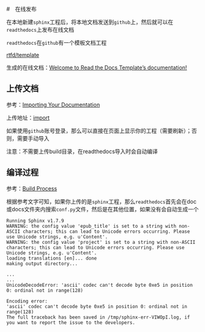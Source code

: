 
#　在线发布

在本地新建`sphinx`工程后，将本地文档发送到`github`上，然后就可以在`readthedocs`上发布在线文档

`readthedocs`在`github`有一个模板文档工程

[rtfd/template](https://github.com/rtfd/template)

生成的在线文档：[Welcome to Read the Docs Template’s documentation!](https://zjzstu-demo.readthedocs.io/en/latest/index.html)

## 上传文档

参考：[Importing Your Documentation](https://docs.readthedocs.io/en/latest/intro/import-guide.html#)

上传地址：[import](https://readthedocs.org/dashboard/import/)

如果使用`github`账号登录，那么可以直接在页面上显示你的工程（需要刷新）；否则，需要手动导入

注意：不需要上传build目录，在readthedocs导入时会自动编译

## 编译过程

参考：[Build Process](https://docs.readthedocs.io/en/latest/builds.html)

根据参考文字可知，如果你上传的是`sphinx`工程，那么`readthedocs`首先会在doc或docs文件夹内搜索`conf.py`文件，然后是在其他位置，如果没有会自动生成一个

    Running Sphinx v1.7.9
    WARNING: the config value 'epub_title' is set to a string with non-ASCII characters; this can lead to Unicode errors occurring. Please use Unicode strings, e.g. u'Content'.
    WARNING: the config value 'project' is set to a string with non-ASCII characters; this can lead to Unicode errors occurring. Please use Unicode strings, e.g. u'Content'.
    loading translations [en]... done
    making output directory...

    ...
    ...
    UnicodeDecodeError: 'ascii' codec can't decode byte 0xe5 in position 0: ordinal not in range(128)

    Encoding error:
    'ascii' codec can't decode byte 0xe5 in position 0: ordinal not in range(128)
    The full traceback has been saved in /tmp/sphinx-err-VIWOpI.log, if you want to report the issue to the developers.





